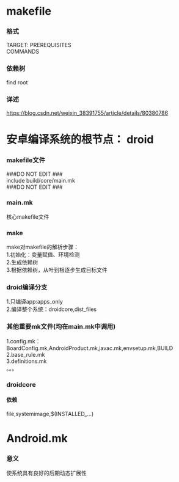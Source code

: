 # makefile
### 格式
TARGET: PREREQUISITES  
    COMMANDS
### 依赖树
find root  
### 详述  
https://blog.csdn.net/weixin_38391755/article/details/80380786
# 安卓编译系统的根节点： droid
### makefile文件
###DO NOT EDIT ###  
include build/core/main.mk  
###DO NOT EDIT ###  
### main.mk
核心makefile文件
### make
make对makefile的解析步骤：  
1.初始化：变量赋值、环境检测  
2.生成依赖树  
3.根据依赖树，从叶到根逐步生成目标文件
### droid编译分支
1.只编译app:apps_only  
2.编译整个系统：droidcore,dist_files
### 其他重要mk文件(均在main.mk中调用)
1.config.mk：  
BoardConfig.mk,AndroidProduct.mk,javac.mk,envsetup.mk,BUILD  
2.base_rule.mk  
3.definitions.mk  
。。。
### droidcore
#### 依赖
file,systemimage,$(INSTALLED_...)
# Android.mk
### 意义
使系统具有良好的后期动态扩展性
